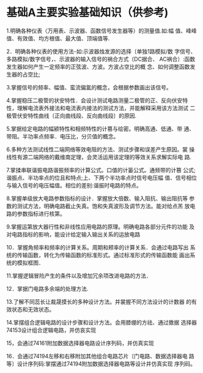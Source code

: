 # 基础A主要实验基础知识（供参考)

1.明确各种仪表〈万用表、示波器、函数信号发生器等）的测量值.如:幅
值、峰峰值、有效值、均方根值、最大值、顶端值等.

2．明确各种仪表的使用方法-如:示波器烛发源的选择〔单独1路模拟/数
字信号、多路模拟/数字信号，、示波器的输入信号的祸合方式〔DC据合、
AC祸合〕:函数发生器如何产生一定频率的正弦波、方波。方波占空比的概
念、如何调整函数发生器的占空比;

3.掌握信号的频率、幅值、蛮流偏氲的概念，会根据参数画出该信号。

4.掌握稳压二极管的状安特性．会设计测试电路测量二极管的正、反向伏安特
性，理解电流表外接法和电流表内接法的测试方法，并能解释采用该方法测试
二极管伏安特性曲线〔正向曲线段、反向曲线段〕的原因.

5.掌据给定电路的幅颍特性和相频特性的计篡与绘密。明确高通、低通、带
通、带阻。半功率点频率．电压比，分贝值的概念。

6.多种方法测试线性二端网络等效电阻的方法、测试步骤和误差产生原因。裳
操线性有源二端网络的戴维南定理，会灵活运用该定理的等效关系求解实际电
路.

7.掌揉串联谐振电路谐振频率的计算公式。口值的计篓公式。通频带的计篡
公式;谐振点、半功率点的位且和特点;上、下两个半功率点时信号电压幅
值、信号相位与输入信号的电压幅值。相位的差别:谐振时电路的特点。

8.掌握单级放大电路参数指标的设计．掌握放大倍数、输入阻抗、输出阻抗等
参数的测试方法，明确电路截止失真。饱和失真波形及调节方法。能对给点羔
放电路的参数指标进行核第。

9.掌握运第放大器行性和非线性应用电路的原理。明确电路各部分元件的功能
及对电路指标的影响，能设计给定输入输出关系的运放电路

10．掌握角频率和频率的计算关系。周期和颊率的计算关系．会通过电路写出
系统的传输函数，转化为传输函数的标准形式。通过标准形式的传输函数能
画出系统的模拟框图．

11.掌握逻辑冒险产生的条件以及增加冗余项改进电路的方法．

12．掌据门电路多余端的处理方法.

13.了解不同蕊长让裁晟摸长的多种设计方法。并裳握不同方法设计的计数器
的有效状态和无效状态。

14.掌摆组合逻辑电路的设计步骤和设计方法。会用膝绷的方祛、通过擞据
选择器74153设计组合逻辑电路，并仿哀实现

15，会通过74161附加数据选择器电路设计序列码，并仿真实现

16．会通过74194左移和右移附加其他组合电路芯片〔门电路、数据选择器电
路等〕设计序列码:掌摆通过74194附加数据选择器电路等设计并仿真实现
序列码。

